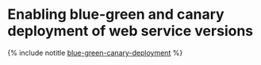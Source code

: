 # Enabling blue-green and canary deployment of web service versions

{% include notitle [blue-green-canary-deployment](../../_includes/blue-green-canary-deployment.md) %}